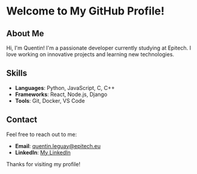 # Welcome to My GitHub Profile!

## About Me
Hi, I'm Quentin! I'm a passionate developer currently studying at Epitech. I love working on innovative projects and learning new technologies.

## Skills
- **Languages**: Python, JavaScript, C, C++
- **Frameworks**: React, Node.js, Django
- **Tools**: Git, Docker, VS Code


## Contact
Feel free to reach out to me:
- **Email**: quentin.leguay@epitech.eu
- **LinkedIn**: [My LinkedIn](https://www.linkedin.com/in/quentin-leguay-853619266/)

Thanks for visiting my profile!